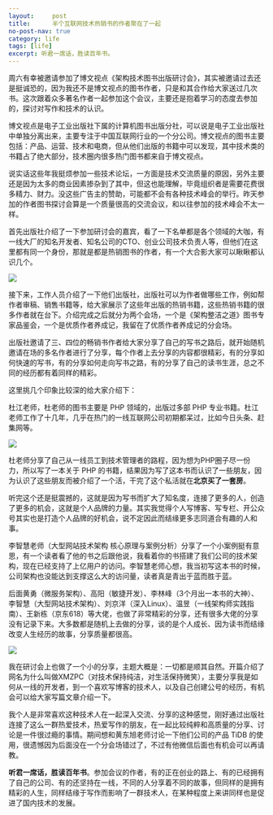 ```yaml
---
layout:     post
title:      半个互联网技术热销书的作者聚在了一起
no-post-nav: true
category: life
tags: [life]
excerpt: 听君一席话，胜读百年书。
---
```


周六有幸被邀请参加了博文视点《架构技术图书出版研讨会》，其实被邀请过去还是挺诚恐的，因为我还不是博文视点的图书作者，只是和其合作给大家送过几次书。这次跟着众多著名作者一起参加这个会议，主要还是抱着学习的态度去参加的，探讨对写作和技术的认识。

博文视点是电子工业出版社下属的计算机图书出版分社，可以说是电子工业出版社中单独分离出来，主要专注于中国互联网行业的一个分公司。博文视点的图书主要包括：产品、运营、技术和电商，但从他们出版的书籍中可以发现，其中技术类的书籍占了绝大部分，技术圈内很多热门图书都来自于博文视点。

说实话这些年我挺烦参加一些技术论坛，一方面是技术交流质量的原因，另外主要还是因为太多的商业因素掺杂到了其中，但这也能理解，毕竟组织者是需要花费很多精力、财力。没这些广告主的赞助，可能都不会有各种技术峰会的举行。昨天参加的作者图书探讨会算是一个质量很高的交流会议，和以往参加的技术峰会不太一样。

首先出版社介绍了一下参加研讨会的嘉宾，看了一下名单都是各个领域的大咖，有一线大厂的知名开发者、知名公司的CTO、创业公司技术负责人等，但他们在这里都有同一个身份，那就是都是热销图书的作者，有一个大合影大家可以瞅瞅都认识几个。

![](http://favorites.ren/assets/images/2018/life/meet.png)

接下来，工作人员介绍了一下他们出版社，出版社可以为作者做哪些工作，例如帮作者审稿、销售书籍等，给大家展示了这些年出版的热销书籍，这些热销书籍的很多作者就在台下。介绍完成之后就分为两个会场，一个是《架构整洁之道》图书专家品鉴会，一个是优质作者养成记，我留在了优质作者养成记的分会场。

出版社邀请了三、四位的畅销书作者给大家分享了自己的写书之路后，就开始随机邀请在场的多名作者进行了分享，每个作者上去分享的内容都很精彩，有的分享如何快速的写书，有的分享如何走向写书之路，有的分享了自己的读书生涯，总之不同的经历都有着同样的精彩。

这里挑几个印象比较深的给大家介绍下：

杜江老师，杜老师的图书主要是 PHP 领域的，出版过多部 PHP 专业书籍。杜江老师工作了十几年，几乎在热门的一线互联网公司初期都呆过，比如今日头条、赶集网等。

![](http://favorites.ren/assets/images/2018/life/du.png)

杜老师分享了自己从一线员工到技术管理者的路程，因为想为PHP圈子尽一份力，所以写了一本关于 PHP 的书籍，结果因为写了这本书而认识了一些朋友，因为认识了这些朋友而被介绍了一个活，干完了这个私活就在**北京买了一套房**。

听完这个还是挺震撼的，这就是因为写书而扩大了知名度，连接了更多的人，创造了更多的机会，这就是个人品牌的力量。其实我觉得个人写博客、写专栏、开公众号其实也是打造个人品牌的好机会，说不定因此而结缘更多志同道合有趣的人和事。

李智慧老师（大型网站技术架构 核心原理与案例分析）分享了一个小案例挺有意思，有一个读者看了他的书之后跟他说，我看着你的书搭建了我们公司的技术架构，现在已经支持了上亿用户的访问。李智慧老师心想，我当初写这本书的时候，公司架构也没能达到支撑这么大的访问量，读者真是青出于蓝而胜于蓝。

后面黄勇（微服务架构）、高阳（敏捷开发）、李林峰（3个月出一本书的大神）、李智慧（大型网站技术架构）、刘京洋（深入Linux）、温昱（一线架构师实践指南）、王新栋（京东618）等大佬，也做了非常精彩的分享，还有很多大佬的分享没有记录下来。大多数都是随机上去做的分享，谈的是个人成长、因为读书而结缘改变人生经历的故事，分享质量都很高。

![](http://favorites.ren/assets/images/2018/life/huang.png)

我在研讨会上也做了一个小的分享，主题大概是：一切都是顺其自然。开篇介绍了网名为什么叫做XMZPC（对技术保持纯洁，对生活保持微笑），主要分享我是如何从一线的开发者，到一个喜欢写博客的技术人，以及自己创建公号的经历，有机会可以给大家写篇文章介绍一下。

我个人是非常喜欢这种技术人在一起深入交流、分享的这种感觉，刚好通过出版社连接了这么一群热爱技术，热爱写作的朋友，在一起比较纯粹和高质量的分享、讨论是一件很过瘾的事情。期间想和黄东旭老师讨论一下他们公司的产品 TiDB 的使用，很遗憾因为后面没在一个分会场错过了，不过有他微信后面也有机会可以再请教。

**听君一席话，胜读百年书**。参加会议的作者，有的正在创业的路上、有的已经拥有了自己的公司、有的还坚持在一线，不同的人分享着不同的故事，但同样的是拥有精彩的人生，同样结缘于写作而影响了一群技术人，在某种程度上来讲同样也是促进了国内技术的发展。